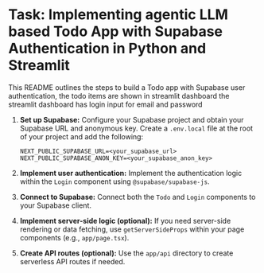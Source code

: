 # Task: Implementing agentic LLM based Todo App with Supabase Authentication in Python and Streamlit

This README outlines the steps to build a Todo app with Supabase user authentication, the todo items are shown in streamlit dashboard 
the streamlit dashboard has login input for email and password

1. **Set up Supabase:** Configure your Supabase project and obtain your Supabase URL and anonymous key.  Create a `.env.local` file at the root of your project and add the following:

   ```
   NEXT_PUBLIC_SUPABASE_URL=<your_supabase_url>
   NEXT_PUBLIC_SUPABASE_ANON_KEY=<your_supabase_anon_key>
   ```

5. **Implement user authentication:**  Implement the authentication logic within the `Login` component using `@supabase/supabase-js`.

6. **Connect to Supabase:**  Connect both the `Todo` and `Login` components to your Supabase client.

7. **Implement server-side logic (optional):** If you need server-side rendering or data fetching, use `getServerSideProps` within your page components (e.g., `app/page.tsx`).

8. **Create API routes (optional):**  Use the `app/api` directory to create serverless API routes if needed.


